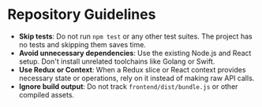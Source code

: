 # Repository Guidelines

- **Skip tests**: Do not run `npm test` or any other test suites. The project has no tests and skipping them saves time.
- **Avoid unnecessary dependencies**: Use the existing Node.js and React setup. Don't install unrelated toolchains like Golang or Swift.
- **Use Redux or Context**: When a Redux slice or React context provides necessary state or operations, rely on it instead of making raw API calls.
- **Ignore build output**: Do not track `frontend/dist/bundle.js` or other compiled assets.
